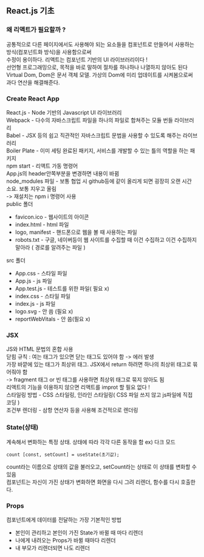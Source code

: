 ## React.js 기초
### 왜 리액트가 필요할까 ?
공통적으로 다른 페이지에서도 사용해야 되는 요소들을 컴포넌트로 만들어서 사용하는 방식(컴포넌트화 방식)을 사용함으로써  
수정이 용이하다. 리액트는 컴포넌트 기반의 UI 라이브러리이다 !  
선언형 프로그래밍으로, 목적을 바로 말하여 절차를 하나하나 나열하지 않아도 된다  
Virtual Dom, Dom은 문서 객체 모델. 가상의 Dom에 미리 업데이트를 시켜봄으로써 과다 연산을 해결해준다.

### Create React App
React.js - Node 기반의 Javascript UI 라이브러리  
Webpack - 다수의 자바스크립트 파일을 하나의 파일로 합쳐주는 모듈 번들 라이브러리  
Babel - JSX 등의 쉽고 직관적인 자바스크립트 문법을 사용할 수 있도록 해주는 라이브러리  
Boiler Plate - 이미 세팅 완료된 패키지, 서비스를 개발할 수 있는 틀의 역할을 하는 패키지  
npm start - 리액트 가동 명령어  
App.js의 header안쪽부분을 변경하면 내용이 바뀜  
node_modules 파일 - 보통 협업 시 github등에 같이 올리게 되면 굉장히 오랜 시간 소요. 보통 지우고 올림  
-> 재설치는 npm i 명령어 사용  
public 폴더
* favicon.ico - 웹사이트의 아이콘
* index.html - html 파일
* logo, manifest - 핸드폰으로 웹을 볼 때 사용하는 파일
* robots.txt - 구글, 네이버등이 웹 사이트를 수집할 때 이건 수집하고 이건 수집하지 말아라 ( 경로를 알려주는 파일 )

src 폴더
* App.css - 스타일 파일
* App.js - js 파일
* App.test.js - 테스트를 위한 파일( 필요 x)
* index.css - 스타일 파일
* index.js - js 파일
* logo.svg - 안 씀 (필요 x)
* reportWebVitals - 안 씀(필요 x)

### JSX
JS와 HTML 문법의 혼합 사용  
닫힘 규칙 : 여는 태그가 있으면 닫는 태그도 있어야 함 -> 에러 발생  
가장 바깥에 있는 태그가 최상위 태그. JSX에서 return 하려면 하나의 최상위 태그로 묶어줘야 함  
-> fragment 태그 or 빈 태그를 사용하면 최상위 태그로 묶지 않아도 됨  
리액트의 기능을 이용하지 않으면 리액트를 improt 할 필요 없다 !  
스타일링 방법 - CSS 스타일링, 인라인 스타일링( CSS 파일 쓰지 않고 js파일에 직접 코딩 )  
조건부 렌더링 - 삼항 연산자 등을 사용해 조건적으로 렌더링  

### State(상태)
계속해서 변화하는 특정 상태. 상태에 따라 각각 다른 동작을 함 ex) 다크 모드  
```
count [const, setCount] = useState(초기값);
```
count라는 이름으로 상태의 값을 불러오고, setCount라는 상태로 이 상태를 변화할 수 있음  
컴포넌트는 자신이 가진 상태가 변화하면 화면을 다시 그려 리렌더, 함수를 다시 호출한다.  

### Props
컴포넌트에게 데이터를 전달하는 가장 기본적인 방법
* 본인이 관리하고 본인이 가진 State가 바뀔 때 마다 리렌더
* 나에게 내려오는 Props가 바뀔 때마다 리렌더
* 내 부모가 리렌더되면 나도 리렌더
